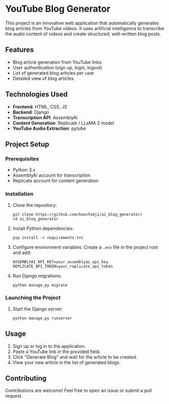 # YouTube Blog Generator

This project is an innovative web application that automatically generates blog articles from YouTube videos. It uses artificial intelligence to transcribe the audio content of videos and create structured, well-written blog posts.

## Features

- Blog article generation from YouTube links
- User authentication (sign up, login, logout)
- List of generated blog articles per user
- Detailed view of blog articles

## Technologies Used

- **Frontend**: HTML, CSS, JS
- **Backend**: Django
- **Transcription API**: AssemblyAI
- **Content Generation**: Replicate / LLaMA 2 model
- **YouTube Audio Extraction**: pytube

## Project Setup

### Prerequisites

- Python 3.x
- AssemblyAI account for transcription
- Replicate account for content generation

### Installation

1. Clone the repository:
   ```
   git clone https://github.com/hounfodji/ai_blog_generator/
   cd ai_blog_generator
   ```

2. Install Python dependencies:
   ```
   pip install -r requirements.txt
   ```

3. Configure environment variables:
   Create a `.env` file in the project root and add:
   ```
   ASSEMBLYAI_API_KEY=your_assemblyai_api_key
   REPLICATE_API_TOKEN=your_replicate_api_token
   ```

4. Run Django migrations:
   ```
   python manage.py migrate
   ```

### Launching the Project

1. Start the Django server:
   ```
   python manage.py runserver
   ```

## Usage

1. Sign up or log in to the application.
2. Paste a YouTube link in the provided field.
3. Click "Generate Blog" and wait for the article to be created.
4. View your new article in the list of generated blogs.

## Contributing

Contributions are welcome! Feel free to open an issue or submit a pull request.
